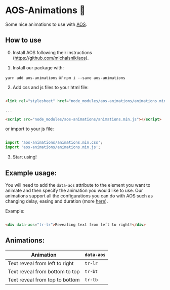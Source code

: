 # AOS-Animations 🦄


Some nice animations to use with [AOS](https://github.com/michalsnik/aos).


## How to use

0. Install AOS following their instructions (https://github.com/michalsnik/aos).

1. Install our package with:


`yarn add aos-animations` or `npm i --save aos-animations`



2. Add css and js files to your html file:

``` html

<link rel="stylesheet" href="node_modules/aos-animations/animations.min.css">

...

<script src="node_modules/aos-animations/animations.min.js"></script>

```

or import to your js file:


``` js

import 'aos-animations/animations.min.css';
import 'aos-animations/animations.min.js';

```

3. Start using!


## Example usage:

You will need to add the `data-aos` attribute to the element you want to animate and then specify the animation you would like to use. Our animations support all the configurations you can do with AOS such as changing delay, easing and duration (more [here](https://github.com/michalsnik/aos#2-set-animation-using-data-aos-attribute)).

Example:


``` html

<div data-aos="tr-lr">Revealing text from left to right!</div>

```


## Animations:

| Animation                      | `data-aos` |
|--------------------------------|------------|
| Text reveal from left to right | `tr-lr`    |
| Text reveal from bottom to top | `tr-bt`    |
| Text reveal from top to bottom | `tr-tb`    |


